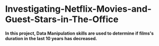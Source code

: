 # Investigating-Netflix-Movies-and-Guest-Stars-in-The-Office


#### In this project, Data Manipulation skills are used to determine if films's duration in the last 10 years has decreased. 
